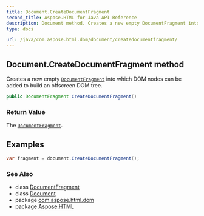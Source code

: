 ```yaml
---
title: Document.CreateDocumentFragment
second_title: Aspose.HTML for Java API Reference
description: Document method. Creates a new empty DocumentFragment into which DOM nodes can be added to build an offscreen DOM tree
type: docs

url: /java/com.aspose.html.dom/document/createdocumentfragment/
---
```

## Document.CreateDocumentFragment method

Creates a new empty [`DocumentFragment`](../../documentfragment/) into which DOM nodes can be added to build an offscreen DOM tree.

```java
public DocumentFragment CreateDocumentFragment()
```

### Return Value

The [`DocumentFragment`](../../documentfragment/).

## Examples

```java
var fragment = document.CreateDocumentFragment();
```

### See Also

* class [DocumentFragment](../../documentfragment/)
* class [Document](../)
* package [com.aspose.html.dom](../../../com.aspose.html.dom/)
* package [Aspose.HTML](../../../)
